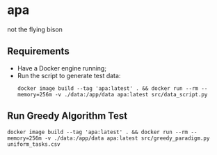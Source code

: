 # apa
not the flying bison

## Requirements
- Have a Docker engine running;
- Run the script to generate test data:
    ```
    docker image build --tag 'apa:latest' . && docker run --rm --memory=256m -v ./data:/app/data apa:latest src/data_script.py
    ```

## Run Greedy Algorithm Test
```
docker image build --tag 'apa:latest' . && docker run --rm --memory=256m -v ./data:/app/data apa:latest src/greedy_paradigm.py uniform_tasks.csv
```
